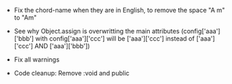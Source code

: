 * Fix the chord-name when they are in English, to remove the space "A m" to "Am"

* See why Object.assign is overwritting the main attributes (config['aaa']['bbb'] with config['aaa']['ccc'] will be ['aaa']['ccc'] instead of ['aaa']['ccc'] AND ['aaa']['bbb'])

* Fix all warnings

* Code cleanup: Remove :void and public
